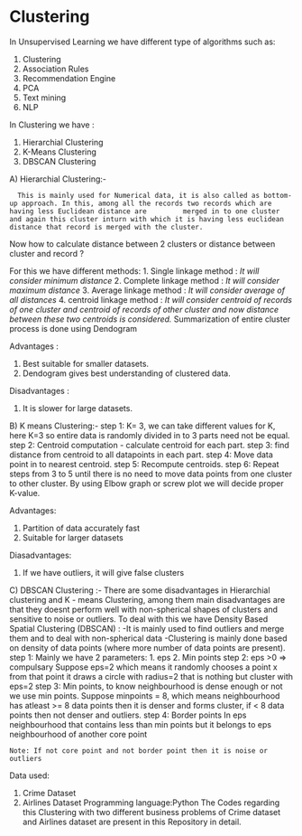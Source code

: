 # Clustering

In Unsupervised Learning we have different type of algorithms such as:

1.	Clustering
2.	Association Rules
3.	Recommendation Engine
4.	PCA
5.	Text mining
6.	NLP

In Clustering we have :

1.	Hierarchial Clustering
2.	K-Means Clustering
3.	DBSCAN Clustering

A)	Hierarchial Clustering:-

      This is mainly used for Numerical data, it is also called as bottom-up approach. In this, among all the records two records which are having less Euclidean distance are         merged in to one cluster and again this cluster inturn with which it is having less euclidean distance that record is merged with the cluster.
      
Now how to calculate distance between 2 clusters or distance between cluster and record ?

   For this we have different methods:
    1. Single linkage method : *It will consider minimum distance*
    2. Complete linkage method : *It will consider maximum distance*
    3. Average linkage method : *It will consider average of all distances*
    4. centroid linkage method : *It will consider centroid of records of one cluster and centroid of records of other cluster and now distance between these two centroids is considered.*
Summarization of entire cluster process is done using Dendogram

Advantages :
1.	Best suitable for smaller datasets.
2.	Dendogram gives best understanding of clustered data.

Disadvantages :
1.	It is slower for large datasets.

B)	K means Clustering:- 
step 1: K= 3, we can take different values for K, here K=3 so entire data is randomly divided in to 3 parts need not be equal.
step 2: Centroid computation - calculate centroid for each part.
step 3: find distance from centroid to all datapoints in each part.
step 4: Move data point in to nearest centroid.
step 5: Recompute centroids.
step 6: Repeat steps from 3 to 5 until there is no need to move data points from one cluster to other cluster.
By using Elbow graph or screw plot we will decide proper K-value.

Advantages:
1.	Partition of data accurately fast
2.	Suitable for larger datasets

Diasadvantages:
1.	If we have outliers, it will give false clusters

C)	DBSCAN Clustering :-
	There are some disadvantages in Hierarchial clustering and K - means Clustering, among them main disadvantages are that they doesnt perform well with non-spherical shapes of clusters and sensitive to noise or outliers.
     To deal with this we have Density Based Spatial Clustering (DBSCAN) :
	    -It is mainly used to find outliers and merge them and to deal with non-spherical data
	    -Clustering is mainly done based on density of data points (where more number of data points are present).
	step 1: Mainly we have 2 parameters:
	        1. eps
	        2. Min points
	step 2: eps >0 => compulsary
	        Suppose eps=2 which means it randomly chooses a point x from that point it draws a circle with radius=2 that is nothing but cluster with eps=2
	step 3: Min points, to know neighbourhood is dense enough or not we use min points.
	        Suppose minpoints = 8, which means neighbourhood has atleast >= 8 data points then it is denser and forms cluster, if < 8 data points then not denser and outliers.
	step 4: Border points
	        In eps neighbourhood that contains less than min points but it belongs to eps neighbourhood of another core point
              
	Note: If not core point and not border point then it is noise or outliers
        

Data used:
      
1)	Crime Dataset    
2)	 Airlines Dataset
Programming language:Python
The Codes regarding this Clustering with two different business problems of Crime dataset and Airlines dataset are present in this Repository in detail.

